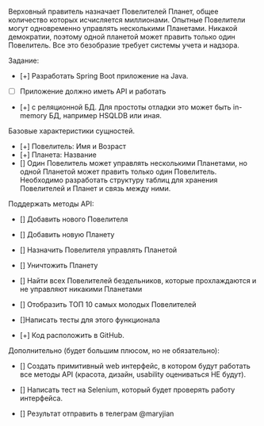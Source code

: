 Верховный правитель назначает Повелителей Планет, общее количество которых исчисляется миллионами.
Опытные Повелители могут одновременно управлять несколькими Планетами. Никакой демократии, поэтому одной планетой может править только один Повелитель.
Все это безобразие требует системы учета и надзора.

Задание:
- [+] Разработать Spring Boot приложение на Java.
- [ ] Приложение должно иметь API и работать 
- [+] с реляционной БД. Для простоты отладки это может быть in-memory БД, например HSQLDB или иная.

Базовые характеристики сущностей.
- [+] Повелитель: Имя и Возраст
- [+] Планета: Название
- [] Один Повелитель может управлять несколькими Планетами, но одной Планетой может править только один Повелитель.
Необходимо разработать структуру таблиц для хранения Повелителей и Планет и связь между ними.

Поддержать методы API:
- [] Добавить нового Повелителя
- [] Добавить новую Планету
- [] Назначить Повелителя управлять Планетой
- [] Уничтожить Планету
- [] Найти всех Повелителей бездельников, которые прохлаждаются и не управляют никакими Планетами
- [] Отобразить ТОП 10 самых молодых Повелителей

- []Написать тесты для этого функционала

- [+] Код расположить в GitHub.

Дополнительно (будет большим плюсом, но не обязательно):
- [] Создать примитивный web интерфейс, в котором будут работать все методы API (красота, дизайн, usability оцениваться НЕ будут).
- [] Написать тест на Selenium, который будет проверять работу интерфейса.

- [] Результат отправить в телеграм @maryjian
